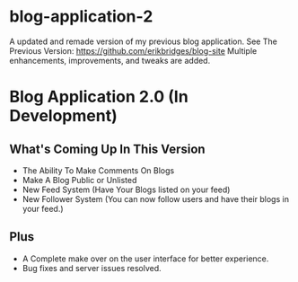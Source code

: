 # blog-application-2
A updated and remade version of my previous blog application. 
See The Previous Version: https://github.com/erikbridges/blog-site
Multiple enhancements, improvements, and tweaks are added.

# Blog Application 2.0 (In Development)

## What's Coming Up In This Version
- The Ability To Make Comments On Blogs
- Make A Blog Public or Unlisted
- New Feed System (Have Your Blogs listed on your feed)
- New Follower System (You can now follow users and have their blogs in your feed.)

## Plus
- A Complete make over on the user interface for better experience.
- Bug fixes and server issues resolved.
